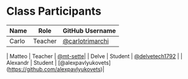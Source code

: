 # Class Participants

| Name | Role | GitHub Username |
|-----|----|--------|
| Carlo | Teacher | [@carlotrimarchi](https://github.com/carlotrimarchi)|

| Matteo | Teacher | [@mt-sette](https://github.com/mt-sette)|
| Delve | Student | [@delvetech1792](https://github.com/delvetech1792) |
| Alexandr | Student | [@alexpavlyukovets] (https://github.com/alexpavlyukovets)|
